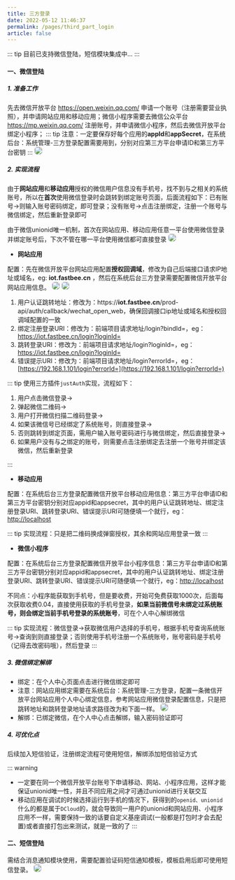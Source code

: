 ```yaml
---
title: 三方登录
date: 2022-05-12 11:46:37
permalink: /pages/third_part_login
article: false
---
```

::: tip
目前已支持微信登陆，短信模块集成中...
:::

#### 一、微信登陆

##### 1. 准备工作
先去微信开放平台 https://open.weixin.qq.com/ 申请一个账号（注册需要营业执照），并申请网站应用和移动应用；微信小程序需要去微信公众平台 https://mp.weixin.qq.com/ 注册账号，并申请微信小程序，然后去微信开放平台绑定小程序；
::: tip
注意：一定要保存好每个应用的**appId**和**appSecret**，在系统后台：系统管理-三方登录配置需要用到，分别对应第三方平台申请ID和第三方平台密钥
:::
<img src="../png/login_01.png" style="border:1px solid #ccc;border-radius:6px;" />


##### 2. 实现流程
由于**网站应用**和**移动应用**授权的微信用户信息没有手机号，找不到与之相关的系统账号，所以在**首次**使用微信登录时会跳转到绑定账号页面，后面流程如下：已有账号->则输入账号密码绑定，即可登录；没有账号->点击注册绑定，注册一个账号与微信绑定，然后重新登录即可

由于微信unionid唯一机制，首次在网站应用、移动应用任意一平台使用微信登录并绑定账号后，下次不管在哪一平台使用微信都可直接登录
<img src="../png/login_02.png" style="border:1px solid #ccc;border-radius:6px;" />

* **网站应用**

配置：先在微信开放平台网站应用配置**授权回调域**，修改为自己后端接口请求IP地址或域名，eg: **iot.fastbee.cn** ，然后在系统后台三方登录需要配置微信开放平台网站应用信息。
<img src="../png/login_06.png" style="border:1px solid #ccc;border-radius:6px;" />
<img src="../png/login_03.png" style="border:1px solid #ccc;border-radius:6px;" />

1. 用户认证跳转地址：修改为：https://**iot.fastbee.cn**/prod-api/auth/callback/wechat_open_web，确保回调接口ip地址或域名和授权回调域配置的一致
2. 绑定注册登录URI：修改为：前端项目请求地址/login?bindId=，eg：https://iot.fastbee.cn/login?loginId=
3. 跳转登录URI：修改为：前端项目请求地址/login?loginId=，eg：https://iot.fastbee.cn/login?loginId=
4. 错误提示URI：修改为：前端项目请求地址/login?errorId=，eg：[https://192.168.1.101/login?errorId=](https://192.168.1.101/login?errorId=)

::: tip
使用三方插件`justAuth`实现，流程如下：
1. 用户点击微信登录->
2. 弹起微信二维码->
3. 用户打开微信扫描二维码登录->
4. 如果该微信号已经绑定了系统账号，则直接登录->
5. 否则跳转到绑定页面，需用户输入账号密码进行与微信绑定，然后直接登录->
6. 如果用户没有与之绑定的账号，则需要点击注册绑定去注册一个账号并绑定该微信，然后重新登录

:::

* **移动应用**

配置：在系统后台三方登录配置微信开放平台移动应用信息：第三方平台申请ID和第三方平台密钥分别对应appid和appsecret，其中的用户认证跳转地址、绑定注册登录URI、跳转登录URI、错误提示URI可随便填一个就行，eg：[http://localhost](http://localhost)

::: tip
实现流程：只是把二维码换成弹窗授权，其余和网站应用登录一致
:::
  
* **微信小程序**

配置：在系统后台三方登录配置微信开放平台小程序信息：第三方平台申请ID和第三方平台密钥分别对应appid和appsecret，其中的用户认证跳转地址、绑定注册登录URI、跳转登录URI、错误提示URI可随便填一个就行，eg：[http://localhost](http://localhost)

不同点：小程序能获取到手机号，但是要收费，开始可免费获取1000次，后面每次获取收费0.04，直接使用获取的手机号登录，**如果当前微信号未绑定过系统账号，则会绑定当前手机号登录的系统账号**，可在个人中心解绑微信

::: tip
   实现流程：微信登录->获取微信用户选择的手机号，根据手机号查询系统账号->查询到则直接登录；否则使用手机号注册一个系统账号，账号密码是手机号（记得去改密码哦），然后登录
:::

##### 3. 微信绑定解绑

* 绑定：在个人中心页面点击进行微信绑定即可
* 注意：网站应用绑定需要在系统后台：系统管理-三方登录，配置一条微信开放平台网站应用个人中心绑定信息，参考网站应用微信登录配置信息，只是把跳转地址和跳转登录地址请求路径改为和下面一样。
  <img src="../png/login_04.png" style="border:1px solid #ccc;border-radius:6px;" />
* 解绑：已绑定微信，在个人中心点击解绑，输入密码验证即可

##### 4. 可优化点
后续加入短信验证，注册绑定流程可使用短信，解绑添加短信验证方式

::: warning
* 一定要在同一个微信开放平台账号下申请移动、网站、小程序应用，这样才能保证unionid唯一性，并且不同应用之间才可通过unionid进行关联交互
* 移动应用在调试的时候选择运行到手机的情况下，获得到的`openid、unionid`什么的都是属于`DCloud`的，就会导致同一用户的unionid和网站应用、小程序应用不一样，需要保持一致的话要自定义基座调试(一般都是打包时才会去配置)或者直接打包出来测试，就是一致的了
:::


#### 二、短信登陆
需结合消息通知模块使用，需要配置验证码短信通知模板，模板启用后即可使用短信登录。
<img src="../png/login_05.jpg" style="border:1px solid #ccc;border-radius:6px;" />
















